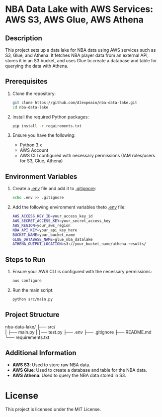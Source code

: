 # NBA Data Lake with AWS Services: AWS S3, AWS Glue, AWS Athena

## Description
This project sets up a data lake for NBA data using AWS services such as S3, Glue, and Athena. It fetches NBA player data from an external API, stores it in an S3 bucket, and uses Glue to create a database and table for querying the data with Athena.

## Prerequisites
1. Clone the repository:
    ```bash
    git clone https://github.com/Alexpeain/nba-data-lake.git
    cd nba-data-lake
    ```

2. Install the required Python packages:
    ```bash
    pip install -r requirements.txt
    ```

3. Ensure you have the following:
    - Python 3.x
    - AWS Account
    - AWS CLI configured with necessary permissions (IAM roles/users for S3, Glue, Athena)

## Environment Variables
1. Create a [.env](http://_vscodecontentref_/2) file and add it to [.gitignore](http://_vscodecontentref_/3):
    ```bash
    echo .env >> .gitignore
    ```

2. Add the following environment variables  theto [.env](http://_vscodecontentref_/4) file:
    ```bash
    AWS_ACCESS_KEY_ID=your_access_key_id
    AWS_SECRET_ACCESS_KEY=your_secret_access_key
    AWS_REGION=your_aws_region
    NBA_API_KEY=your_api_key_here
    BUCKET_NAME=your_bucket_name
    GLUE_DATABASE_NAME=glue_nba_datalake
    ATHENA_OUTPUT_LOCATION=s3://your_bucket_name/athena-results/
    ```

## Steps to Run
1. Ensure your AWS CLI is configured with the necessary permissions:
    ```bash
    aws configure
    ```

2. Run the main script:
    ```bash
    python src/main.py
    ```

## Project Structure

nba-data-lake/ 
├── src/     
|   ├── main.py 
|   │── test.py 
├── .env 
├── .gitignore 
├── README.md 
└── requirements.txt

## Additional Information
- **AWS S3**: Used to store raw NBA data.
- **AWS Glue**: Used to create a database and table for the NBA data.
- **AWS Athena**: Used to query the NBA data stored in S3.


# License
This project is licensed under the MIT License.